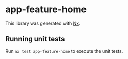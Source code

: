 # app-feature-home

This library was generated with [Nx](https://nx.dev).

## Running unit tests

Run `nx test app-feature-home` to execute the unit tests.
